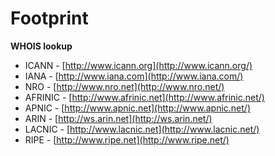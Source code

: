 # Footprint



**WHOIS lookup**

* ICANN - [http://www.icann.org](http://www.icann.org/)
* IANA - [http://www.iana.com](http://www.iana.com/)
* NRO - [http://www.nro.net](http://www.nro.net/)
* AFRINIC - [http://www.afrinic.net](http://www.afrinic.net/)
* APNIC - [http://www.apnic.net](http://www.apnic.net/)
* ARIN - [http://ws.arin.net](http://ws.arin.net/)
* LACNIC - [http://www.lacnic.net](http://www.lacnic.net/)
* RIPE - [http://www.ripe.net](http://www.ripe.net/)



